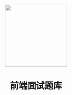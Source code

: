 <p align="center">
  <img width="200" src="https://cdn.jsdelivr.net/gh/wangxingkang/pictures@latest/imgs/20210430113806.svg">
</p>

<h1 align="center">前端面试题库</h1>



